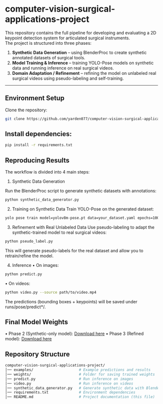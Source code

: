 # computer-vision-surgical-applications-project

This repository contains the full pipeline for developing and evaluating a 2D keypoint detection system for articulated surgical instruments.  
The project is structured into three phases:  

1. **Synthetic Data Generation** – using BlenderProc to create synthetic annotated datasets of surgical tools.  
2. **Model Training & Inference** – training YOLO-Pose models on synthetic data and running inference on real surgical videos.  
3. **Domain Adaptation / Refinement** – refining the model on unlabeled real surgical videos using pseudo-labeling and self-training.

---

##  Environment Setup
Clone the repository:
```bash
git clone https://github.com/yarden077/computer-vision-surgical-applications-project
```
## Install dependencies:
```bash
pip install -r requirements.txt
```
## Reproducing Results
The workflow is divided into 4 main steps:

1. Synthetic Data Generation

Run the BlenderProc script to generate synthetic datasets with annotations:
```bash
python synthetic_data_generator.py
```
2. Training on Synthetic Data
Train YOLO-Pose on the generated dataset:
```bash
yolo pose train model=yolov8m-pose.pt data=your_dataset.yaml epochs=100 imgsz=640
```
3. Refinement with Real Unlabeled Data
Use pseudo-labeling to adapt the synthetic-trained model to real surgical videos:
```bash
python pseudo_label.py
```
This will generate pseudo-labels for the real dataset and allow you to retrain/refine the model.

4. Inference
•	On images:
```bash
python predict.py
```

•	On videos:
 ```bash
 python video.py --source path/to/video.mp4
```
The predictions (bounding boxes + keypoints) will be saved under runs/pose/predict*/.

##  Final Model Weights
•	Phase 2 (Synthetic-only model): [Download here]()
•	Phase 3 (Refined model): [Download here]()

## Repository Structure
 ```bash
computer-vision-surgical-applications-project/
│── examples/                     # Example predictions and results
│── weights/                      # Folder for saving trained weights
│── predict.py                    # Run inference on images
│── video.py                      # Run inference on videos
│── synthetic_data_generator.py   # Generate synthetic data with BlenderProc
│── requirements.txt              # Environment dependencies
│── README.md                     # Project documentation (this file)
```


